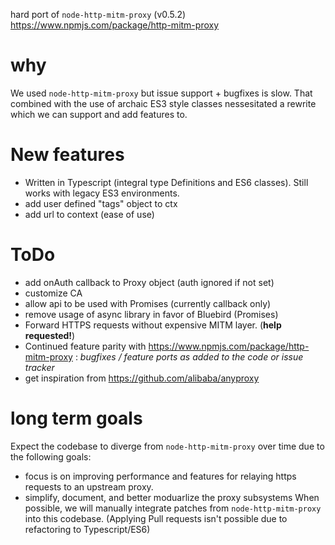 ﻿
hard port of ```node-http-mitm-proxy``` (v0.5.2)  https://www.npmjs.com/package/http-mitm-proxy 

# why
We used ```node-http-mitm-proxy``` but issue support + bugfixes is slow.  That combined with the use of archaic ES3 style classes nessesitated a rewrite which we can support and add features to.

# New features
- Written in Typescript (integral type Definitions and ES6 classes).  Still works with legacy ES3 environments.
- add user defined "tags" object to ctx
- add url to context (ease of use)

# ToDo
- add onAuth callback to Proxy object (auth ignored if not set)
- customize CA
- allow api to be used with Promises (currently callback only)
- remove usage of async library in favor of Bluebird (Promises)
- Forward HTTPS requests without expensive MITM layer.  (**help requested!**)
- Continued feature parity with https://www.npmjs.com/package/http-mitm-proxy : *bugfixes / feature ports as added to the  code or issue tracker*
- get inspiration from https://github.com/alibaba/anyproxy

# long term goals
Expect the codebase to diverge from ```node-http-mitm-proxy``` over time due to the following goals:
- focus is on improving performance and features for relaying https requests to an upstream proxy.  
- simplify, document, and better moduarlize the proxy subsystems
When possible, we will manually integrate patches from ```node-http-mitm-proxy``` into this codebase.  (Applying Pull requests isn't possible due to refactoring to Typescript/ES6)





